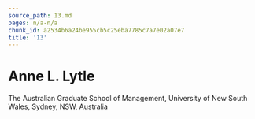 ```yaml
---
source_path: 13.md
pages: n/a-n/a
chunk_id: a2534b6a24be955cb5c25eba7785c7a7e02a07e7
title: '13'
---
```

# Anne L. Lytle

The Australian Graduate School of Management, University of New South Wales, Sydney, NSW, Australia
